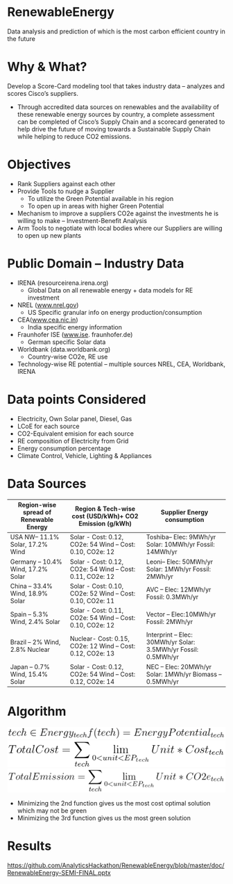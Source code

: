 # RenewableEnergy
Data analysis and prediction of which is the most carbon efficient country in the future

# Why & What?
Develop a Score-Card modeling tool that takes industry data – analyzes and scores Cisco’s suppliers.
* Through accredited data sources on renewables and the availability of these renewable energy sources by country, a complete assessment can be completed of Cisco’s Supply Chain and a scorecard generated to help drive the future of moving towards a Sustainable Supply Chain while helping to reduce CO2 emissions.

# Objectives
* Rank Suppliers against each other
* Provide Tools to nudge a Supplier 
  * To utilize the Green Potential available in his region
  * To open up in areas with higher Green Potential
* Mechanism to improve a suppliers CO2e against the investments he is willing to make – Investment-Benefit Analysis
* Arm Tools to negotiate with local bodies where our Suppliers are willing to open up new plants

# Public Domain – Industry Data
* IRENA (resourceirena.irena.org)
  * Global Data on all renewable energy + data models for RE investment
* NREL (www.nrel.gov)
  * US Specific granular info on energy production/consumption
* CEA(www.cea.nic.in) 
  * India specific energy information
* Fraunhofer ISE (www.ise. fraunhofer.de)
  * German specific Solar data
* Worldbank (data.worldbank.org)
  * Country-wise CO2e, RE use
* Technology-wise RE potential – multiple sources NREL, CEA, Worldbank, IRENA 

# Data points Considered
* Electricity, Own Solar panel, Diesel, Gas
* LCoE for each source
* CO2-Equivalent emision for each source
* RE composition of Electricity from Grid
* Energy consumption percentage
* Climate Control, Vehicle, Lighting & Appliances

# Data Sources
Region-wise spread of Renewable Energy | Region & Tech-wise cost (USD/kWh)+ CO2 Emission (g/kWh) | Supplier Energy consumption
---------------------------------------|---------------------------------------------------------|----------------------------
USA NW– 11.1% Solar, 17.2% Wind | Solar - Cost: 0.12, CO2e: 54 Wind – Cost: 0.10, CO2e: 12 | Toshiba– Elec: 9MWh/yr Solar: 10MWh/yr Fossil: 14MWh/yr
Germany – 10.4% Wind, 17.2% Solar | Solar - Cost: 0.12, CO2e: 54 Wind – Cost: 0.11, CO2e: 12 | Leoni– Elec: 50MWh/yr Solar: 1MWh/yr Fossil: 2MWh/yr
China – 33.4% Wind, 18.9% Solar | Solar - Cost: 0.10, CO2e: 52 Wind – Cost: 0.10, CO2e: 11 | AVC – Elec: 12MWh/yr Fossil: 0.3MWh/yr 
Spain – 5.3% Wind, 2.4% Solar | Solar - Cost: 0.11, CO2e: 54 Wind – Cost: 0.10, CO2e: 12 | Vector – Elec:10MWh/yr Fossil: 2MWh/yr 
Brazil – 2% Wind, 2.8% Nuclear | Nuclear- Cost: 0.15, CO2e: 12 Wind – Cost: 0.12, CO2e: 13 | Interprint – Elec: 30MWh/yr Solar: 3.5MWh/yr Fossil: 0.5MWh/yr
Japan – 0.7% Wind, 15.4% Solar | Solar - Cost: 0.12, CO2e: 54 Wind – Cost: 0.12, CO2e: 14 | NEC – Elec: 20MWh/yr Solar: 1MWh/yr Biomass – 0.5MWh/yr

# Algorithm
![alt text](https://github.com/AnalyticsHackathon/RenewableEnergy/blob/master/doc/algorithm_EnergyPotential.png)
![alt text](https://github.com/AnalyticsHackathon/RenewableEnergy/blob/master/doc/algorithm_TotalCost.png)
![alt text](https://github.com/AnalyticsHackathon/RenewableEnergy/blob/master/doc/algorithm_TotalEmission.png)
* Minimizing the 2nd function gives us the most cost optimal solution which may not be green
* Minimizing the 3rd function gives us the most green solution

# Results
https://github.com/AnalyticsHackathon/RenewableEnergy/blob/master/doc/RenewableEnergy-SEMI-FINAL.pptx 
